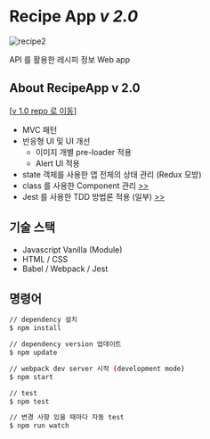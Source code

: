 # Recipe App _v 2.0_

![recipe2](https://user-images.githubusercontent.com/52827441/83368329-5fed7780-a3f3-11ea-9a59-06343d8edf05.gif)

API 를 활용한 레시피 정보 Web app

## About RecipeApp v 2.0

[[v 1.0 repo 로 이동](https://github.com/seong7/recipe-app)]

- MVC 패턴
- 반응형 UI 및 UI 개선
  - 이미지 개별 pre-loader 적용
  - Alert UI 적용
- state 객체를 사용한 앱 전체의 상태 관리 (Redux 모방)
- class 를 사용한 Component 관리 [>>](./src/modules/views)
- Jest 를 사용한 TDD 방법론 적용 (일부) [>>](./src/__tests__)

## 기술 스택

- Javascript Vanilla (Module)
- HTML / CSS
- Babel / Webpack / Jest

## 명령어

```bash
// dependency 설치
$ npm install

// dependency version 업데이트
$ npm update

// webpack dev server 시작 (development mode)
$ npm start

// test
$ npm test

// 변경 사항 있을 때마다 자동 test
$ npm run watch
```
